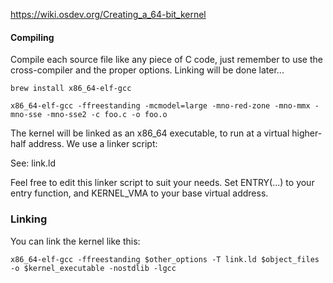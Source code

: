 https://wiki.osdev.org/Creating_a_64-bit_kernel

#### Compiling

Compile each source file like any piece of C code, just remember to use the cross-compiler and the proper options. Linking will be done later...

`brew install x86_64-elf-gcc`

```
x86_64-elf-gcc -ffreestanding -mcmodel=large -mno-red-zone -mno-mmx -mno-sse -mno-sse2 -c foo.c -o foo.o
```

The kernel will be linked as an x86_64 executable, to run at a virtual higher-half address. We use a linker script:


See: link.ld

Feel free to edit this linker script to suit your needs. Set ENTRY(...) to your entry function, and KERNEL_VMA to your base virtual address.

### Linking

You can link the kernel like this:

```
x86_64-elf-gcc -ffreestanding $other_options -T link.ld $object_files -o $kernel_executable -nostdlib -lgcc
```
